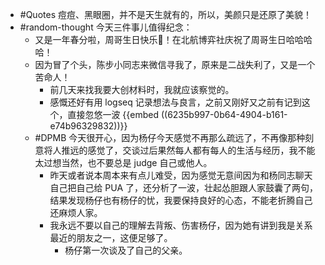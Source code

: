 - #Quotes 痘痘、黑眼圈，并不是天生就有的，所以，美颜只是还原了美貌！
- #random-thought 今天三件事儿值得纪念：
	- 又是一年春分啦，周哥生日快乐🎂！在北航博弈社庆祝了周哥生日哈哈哈哈！
	- 因为冒了个头，陈步小同志来微信寻我了，原来是二战失利了，又是一个苦命人！
		- 前几天来找我要大创材料时，我就应该察觉的。
		- 感慨还好有用 logseq 记录想法与良言，之前又刚好又之前有记到这个，直接忽悠一波 {{embed ((6235b997-0b64-4904-b161-e74b96329832))}}
	- #DPMB 今天很开心，因为杨仔今天感觉不再那么疏远了，不再像那种刻意将人推远的感觉了，交谈过后果然每人都有每人的生活与经历，我不能太过想当然，也不要总是 judge 自己或他人。
		- 昨天或者说本周本来有点儿难受，因为感觉无意间因为和杨同志聊天自己把自己给 PUA 了，还分析了一波，壮起怂胆跟人家鼓囊了两句，结果发现杨仔也有杨仔的忧，我要保持良好的心态，不能老折腾自己还麻烦人家。
		- 我永远不要以自己的理解去背叛、伤害杨仔，因为她有讲到我是关系最近的朋友之一，这便足够了。
			- 杨仔第一次谈及了自己的父亲。